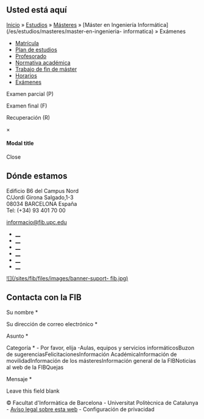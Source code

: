 ## Usted está aquí

[Inicio](/es) » [Estudios](/es/estudios) » [Másteres](/es/estudios/masteres) »
[Máster en Ingeniería Informática](/es/estudios/masteres/master-en-ingenieria-
informatica) » Exámenes

  * [Matrícula](/es/estudios/masteres/master-en-ingenieria-informatica/matricula)
  * [Plan de estudios](/es/estudios/masteres/master-en-ingenieria-informatica/plan-de-estudios)
  * [Profesorado](/es/estudios/masteres/master-en-ingenieria-informatica/profesorado)
  * [Normativa académica](/es/estudios/masteres/master-en-ingenieria-informatica/normativa-academica)
  * [Trabajo de fin de máster](/es/estudios/masteres/master-en-ingenieria-informatica/trabajo-de-fin-de-master)
  * [Horarios](/es/estudios/masteres/master-en-ingenieria-informatica/horarios)
  * [Exámenes](/es/estudios/masteres/master-en-ingenieria-informatica/examenes)

Examen parcial (P)

Examen final (F)

Recuperación (R)

×

#### Modal title

Close

## Dónde estamos

Edificio B6 del Campus Nord  
C/Jordi Girona Salgado,1-3  
08034 BARCELONA España  
Tel: (+34) 93 401 70 00

[informacio@fib.upc.edu](mailto:informacio@fib.upc.edu)

  * [__](/es/noticies/rss.rss)
  * [__](https://www.facebook.com/fib.upc)
  * [__](https://twitter.com/fib_upc)
  * [__](https://www.flickr.com/photos/fib-upc/albums)
  * [__](https://www.youtube.com/user/mediafib)
  * [__](https://www.instagram.com/fib.upc/)

[![](/sites/fib/files/images/banner-suport-
fib.jpg)](http://suport.fib.upc.edu)

## Contacta con la FIB

Su nombre *

Su dirección de correo electrónico *

Asunto *

Categoría * \- Por favor, elija -Aulas, equipos y servicios informáticosBuzon
de sugerenciasFelicitacionesInformación AcadémicaInformación de
movilidadInformación de los másteresInformación general de la FIBNoticias al
web de la FIBQuejas

Mensaje *

Leave this field blank

© Facultat d'Informàtica de Barcelona - Universitat Politècnica de Catalunya -
[Avíso legal sobre esta web](/es/aviso-legal-sobre-esta-web) \- Configuración
de privacidad

